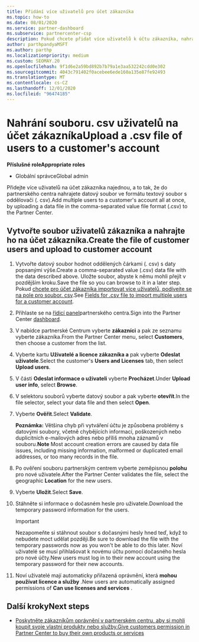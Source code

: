 ```yaml
---
title: Přidání více uživatelů pro účet zákazníka
ms.topic: how-to
ms.date: 08/01/2020
ms.service: partner-dashboard
ms.subservice: partnercenter-csp
description: Pokud chcete přidat více uživatelů k účtu zákazníka, nahrajte datový soubor do partnerského centra pomocí formátu textového souboru s oddělovači (. csv).
author: parthpandyaMSFT
ms.author: parthp
ms.localizationpriority: medium
ms.custom: SEOMAY.20
ms.openlocfilehash: 9f1d6e2a59bd892b7b79a1e3aa532242cdd0e302
ms.sourcegitcommit: 4043c791402f0acebee6ede160a135e87fe92493
ms.translationtype: MT
ms.contentlocale: cs-CZ
ms.lasthandoff: 12/01/2020
ms.locfileid: "96474185"
---
```

# <a name="upload-a-csv-file-of-users-to-a-customers-account"></a><span data-ttu-id="f2512-103">Nahrání souboru. csv uživatelů na účet zákazníka</span><span class="sxs-lookup"><span data-stu-id="f2512-103">Upload a .csv file of users to a customer's account</span></span>


<span data-ttu-id="f2512-104">**Příslušné role**</span><span class="sxs-lookup"><span data-stu-id="f2512-104">**Appropriate roles**</span></span>

- <span data-ttu-id="f2512-105">Globální správce</span><span class="sxs-lookup"><span data-stu-id="f2512-105">Global admin</span></span>

<span data-ttu-id="f2512-106">Přidejte více uživatelů na účet zákazníka najednou, a to tak, že do partnerského centra nahrajete datový soubor ve formátu textový soubor s oddělovači (. csv).</span><span class="sxs-lookup"><span data-stu-id="f2512-106">Add multiple users to a customer's account all at once, by uploading a data file in the comma-separated value file format (.csv) to the Partner Center.</span></span> 

## <a name="create-the-file-of-customer-users-and-upload-to-customer-account"></a><span data-ttu-id="f2512-107">Vytvořte soubor uživatelů zákazníka a nahrajte ho na účet zákazníka.</span><span class="sxs-lookup"><span data-stu-id="f2512-107">Create the file of customer users and upload to customer account</span></span>

1. <span data-ttu-id="f2512-108">Vytvořte datový soubor hodnot oddělených čárkami (. csv) s daty popsanými výše.</span><span class="sxs-lookup"><span data-stu-id="f2512-108">Create a comma-separated value (.csv) data file with the data described above.</span></span> <span data-ttu-id="f2512-109">Uložte soubor, abyste k němu mohli přejít v pozdějším kroku.</span><span class="sxs-lookup"><span data-stu-id="f2512-109">Save the file so you can browse to it in a later step.</span></span> <span data-ttu-id="f2512-110">Pokud [chcete pro účet zákazníka importovat více uživatelů, podívejte se na pole pro soubor. csv](file-customer-users.md).</span><span class="sxs-lookup"><span data-stu-id="f2512-110">See [Fields for .csv file to import multiple users for a customer account](file-customer-users.md).</span></span> 

2. <span data-ttu-id="f2512-111">Přihlaste se na [řídicí panel](https://partner.microsoft.com/dashboard)partnerského centra.</span><span class="sxs-lookup"><span data-stu-id="f2512-111">Sign into the Partner Center [dashboard](https://partner.microsoft.com/dashboard).</span></span>

3. <span data-ttu-id="f2512-112">V nabídce partnerské Centrum vyberte **zákazníci** a pak ze seznamu vyberte zákazníka.</span><span class="sxs-lookup"><span data-stu-id="f2512-112">From the Partner Center menu, select **Customers**, then choose a customer from the list.</span></span>

4. <span data-ttu-id="f2512-113">Vyberte kartu **Uživatelé a licence zákazníka a** pak vyberte **Odeslat uživatele**.</span><span class="sxs-lookup"><span data-stu-id="f2512-113">Select the customer's **Users and Licenses** tab, then select **Upload users**.</span></span>

5. <span data-ttu-id="f2512-114">V části **Odeslat informace o uživateli** vyberte **Procházet**.</span><span class="sxs-lookup"><span data-stu-id="f2512-114">Under **Upload user info**, select **Browse**.</span></span>

6. <span data-ttu-id="f2512-115">V selektoru souborů vyberte datový soubor a pak vyberte **otevřít**.</span><span class="sxs-lookup"><span data-stu-id="f2512-115">In the file selector, select your data file and then select **Open**.</span></span>

7. <span data-ttu-id="f2512-116">Vyberte **Ověřit**.</span><span class="sxs-lookup"><span data-stu-id="f2512-116">Select **Validate**.</span></span>

    <span data-ttu-id="f2512-117">**Poznámka:**  Většina chyb při vytváření účtu je způsobena problémy s datovými soubory, včetně chybějících informací, poškozených nebo duplicitních e-mailových adres nebo příliš mnoha záznamů v souboru.</span><span class="sxs-lookup"><span data-stu-id="f2512-117">**Note**  Most account creation errors are caused by data file issues, including missing information, malformed or duplicated email addresses, or too many records in the file.</span></span>

8. <span data-ttu-id="f2512-118">Po ověření souboru partnerským centrem vyberte zeměpisnou **polohu** pro nové uživatele.</span><span class="sxs-lookup"><span data-stu-id="f2512-118">After the Partner Center validates the file, select the geographic **Location** for the new users.</span></span>
9. <span data-ttu-id="f2512-119">Vyberte **Uložit**.</span><span class="sxs-lookup"><span data-stu-id="f2512-119">Select **Save**.</span></span>
10. <span data-ttu-id="f2512-120">Stáhněte si informace o dočasném hesle pro uživatele.</span><span class="sxs-lookup"><span data-stu-id="f2512-120">Download the temporary password information for the users.</span></span>

    >[!IMPORTANT]
    > <span data-ttu-id="f2512-121">Nezapomeňte si stáhnout soubor s dočasnými hesly hned teď, když to nebudete moct udělat později.</span><span class="sxs-lookup"><span data-stu-id="f2512-121">Be sure to download the file with the temporary passwords now as you won't be able to do this later.</span></span> <span data-ttu-id="f2512-122">Noví uživatelé se musí přihlašovat k novému účtu pomocí dočasného hesla pro nové účty.</span><span class="sxs-lookup"><span data-stu-id="f2512-122">New users must log in to their new account using the temporary password for their new accounts.</span></span>

11. <span data-ttu-id="f2512-123">Noví uživatelé mají automaticky přiřazená oprávnění, která **mohou používat licence a služby** .</span><span class="sxs-lookup"><span data-stu-id="f2512-123">New users are automatically assigned permissions of **Can use licenses and services** .</span></span> 

## <a name="next-steps"></a><span data-ttu-id="f2512-124">Další kroky</span><span class="sxs-lookup"><span data-stu-id="f2512-124">Next steps</span></span>

- [<span data-ttu-id="f2512-125">Poskytněte zákazníkům oprávnění v partnerském centru, aby si mohli koupit svoje vlastní produkty nebo služby.</span><span class="sxs-lookup"><span data-stu-id="f2512-125">Give customers permission in Partner Center to buy their own products or services</span></span>](give-customers-permission.md)
